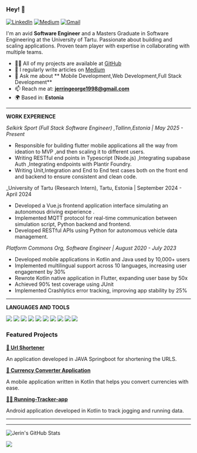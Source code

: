 ### Hey! 👋

[![LinkedIn](https://img.shields.io/badge/LinkedIn-0077B5?style=for-the-badge&logo=linkedin&logoColor=white)](https://www.linkedin.com/in/jeringeorge98)
[![Medium](https://img.shields.io/badge/Medium-12100E?style=for-the-badge&logo=medium&logoColor=white)](https://medium.com/@jerringeorge439)
[![Gmail](https://img.shields.io/badge/Gmail-D14836?style=for-the-badge&logo=gmail&logoColor=white)](mailto:jerringeorge1998@gmail.com)

I'm an avid **Software Engineer** and a Masters Graduate in Software Engineering at the University of Tartu. Passionate about building and scaling applications. Proven team player with expertise in collaborating with multiple teams.

- 👨‍💻 All of my projects are available at [GitHub](https://github.com/jeringeorge98)
- 📝 I regularly write articles on [Medium](https://medium.com/@jerringeorge439)
- 💬 Ask me about **  Mobile Development,Web Development,Full Stack Development**
- 📫 Reach me at: **jerringeorge1998@gmail.com**
- 🌍 Based in: **Estonia**

---

**WORK EXPERIENCE**

_Selkirk Sport (Full Stack Software Engineer) ,Tallinn,Estonia | May 2025 - Present_
* Responsible for building flutter mobile applications all the way from ideation to MVP ,and then scaling it to different users.
* Writing RESTful end points in Typescript (Node.js) ,Integrating supabase Auth ,Integrating endpoints with Plantir Foundry.
* Writing Unit,Integration and End to End test cases both on the front end and backend to ensure consistent and clean code.

_University of Tartu (Research Intern), Tartu, Estonia | September 2024 - April 2024
* Developed a  Vue.js frontend application interface simulating an autonomous driving experience .
* Implemented MQTT protocol for real-time communication between simulation script, Python backend and frontend.
* Developed RESTful APIs using Python for autonomous vehicle data management.

_Platform Commons Org, Software Engineer | August 2020 - July 2023_
* Developed mobile applications in Kotlin and Java used by 10,000+ users
* Implemented multilingual support across 10 languages, increasing user engagement by 30%
* Rewrote Kotlin native application in Flutter, expanding user base by 50x
* Achieved 90% test coverage using JUnit
* Implemented Crashlytics error tracking, improving app stability by 25%

---

**LANGUAGES AND TOOLS**

<p align="left">
<img src="https://img.shields.io/badge/Android-3DDC84?style=for-the-badge&logo=android&logoColor=white" />
<img src="https://img.shields.io/badge/Kotlin-0095D5?style=for-the-badge&logo=kotlin&logoColor=white" />
<img src="https://img.shields.io/badge/Python-3776AB?style=for-the-badge&logo=python&logoColor=white" />
<img src="https://img.shields.io/badge/Java-ED8B00?style=for-the-badge&logo=java&logoColor=white" />
<img src="https://img.shields.io/badge/React-20232A?style=for-the-badge&logo=react&logoColor=61DAFB" />
<img src="https://img.shields.io/badge/Node.js-43853D?style=for-the-badge&logo=node.js&logoColor=white" />
<img src="https://img.shields.io/badge/Vue.js-35495E?style=for-the-badge&logo=vue.js&logoColor=4FC08D" />
<img src="https://img.shields.io/badge/MongoDB-4EA94B?style=for-the-badge&logo=mongodb&logoColor=white" />
<img src="https://img.shields.io/badge/Firebase-FFCA28?style=for-the-badge&logo=firebase&logoColor=black" />
<img src="https://img.shields.io/badge/AWS-232F3E?style=for-the-badge&logo=amazon-aws&logoColor=white" />
</p>

### Featured Projects
<p>
  <strong>
    <a href="project-url">🎯 Url Shortener</a>
  </strong>
</p>
<p>An application developed in JAVA Springboot for shortening the URLS.</p>


<p>
  <strong>
    <a href="project-url">📱 Currency Converter Application</a>
  </strong>
</p>
<p>A mobile application written in Kotlin that helps you convert currencies with ease.</p>

<p>
  <strong>
    <a href="project-url">🏃‍♂️ Running-Tracker-app</a>
  </strong>
</p>
<p>Android application developed in Kotlin to track jogging and running data.</p>


---


---

![Jerin's GitHub Stats](https://github-readme-stats.vercel.app/api?username=jeringeorge98&theme=vue&show_icons=true&include_all_commits=true&count_private=true)

<p align="left">
  <img src="https://github-readme-streak-stats.herokuapp.com/?user=jeringeorge98">
</p>
